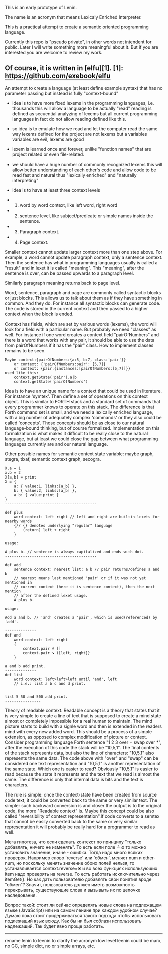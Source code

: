 This is an early prototype of Lenin.

The name is an acronym that means Lexicaly Enriched Interpreter.

This is a practical attempt to create a semantic oriented programming language.

Currently this repo is "pseudo private", in other words not intendent for public. Later I will write something more meaningful about it. But if you are interested you are welcome to review my work.

Of course, it is written in [elfu][1].
[1]: https://github.com/exebook/elfu
---
An attempt to create a language (at least define example syntax)
that has no parameter passing but instead is fully "context-bound"

- idea is to have more fixed lexems in the programming languages, i.e. thousands
	this will allow a language to be actually "read"
	reading is defined as secuential analyzing of lexems
	but all current programming languages in fact do not allow reading
	defined like this.
	
-	so idea is to emulate how we read and let the computer read the same way
	lexems defined for the project are not lexems but a variables
	variables are evil, lexems are good
	
-	lexem is learned once and forever, unlike "function names" that are project related or even file-related.
	
-	we should have a huge number of commonly recognized lexems
	this will allow better understanding of each other's code
	and allow code to be read fast and natural
	thus "lexically enriched" and "naturally interpreting"
	
- idea is to have at least three context levels
 - 1) word by word context, like left word, right word
 - 2) sentence level, like subject/predicate or simple names inside the sentence.
 - 3) Paragraph context.
 - 4) Page context.

Smaller context cannot update larger context more than one step above.
For example, a word cannot update paragraph context, only a sentence context.
Then the sentence has what in programming languages usually is called a "result" and in lexet it is called "meaning". This "meaning", after the sentence is over, can be passed upwards to a paragraph level.

Similarly paragraph meaning returns back to page level.

Word, sentence, paragraph and page are commonly called syntactic blocks or just blocks. This allows us to talk about them as if they have something in common. And they do. For instance all syntactic blocks can generate code. The code is stored in the current context and then passed to a higher context when the block is ended.

Context has fields, which are set by various words (lexems), the word will look for a field with a particular name. But probably we need "classes" as well. For instance if one word creates a context field "pairOfNumbers" and there is a word that works with any pair, it should be able to use the data from pairOfNumbers if it has the "pair" class. How to implement classes remains to be seen.

```
Maybe context:{pairOfNumbers:{a:5, b:7, class:'pair'}}
	or context: {'pairOfNumbers:pair': [5,7]}
	or context: {pair:{instances:[pairOfNumbers:[5,7]]}}
used like this:
	context.getState('pair').a|b
	context.getState('pairOfNumbers')
```
Idea is to have an unique name for a context that could be used in literature.
For instance 'symtex'. Then define a set of operations on this context object.
This is similar to FORTH stack and a standard set of commands that every programmer knows to operate on this stack. The difference is that Forth command set is small, and we need a lexically enriched language, with a big number of adequately complex 'commands' or they also could be called 'concepts'. Those concepts should be as close to our natural language-bound thinking, but of course formalized. Implementation on this formalization is what makes it difficult to be really close to the natural language, but at least we could close the gap between what programming languages currently are and our natural language.

Other possible names for semantic context state variable: maybe graph, stegra, tixaf, semantic context graph, secogra.

```
X.a = 1
x.b = 2
X[a,b] = print
X = {
	a: { value:1, links:[a_b] },
	b: { value:2, links:[a_b] },
	a_b: { value:print }
}
-----------------------------------------

def plus
	word context: left right // left and right are builtin lexets for nearby words
	{// {} denotes underlying "regular" language
		(return) left + right
	}

usage:

A plus b. // sentence is always capitalized and ends with dot.
-----------------------------------------

def add
	sentence context: nearest list: a b // pair returns/defines a and b
	// nearest means last mentioned 'pair' or if it was not yet mentioned in 
	// current context (here it is sentence context), then the next mention
	// after the defined lexet usage.
	A plus b.

usage:

Add a and b. // 'and' creates a 'pair', which is used(referenced) by 'add'.

--------------
def and
	word context: left right
	{
		context.pair ≜ []
		context.pair ⬊ ([left, right]}
	}

a and b add print.
--------------
def list
	word context: left>left>left until 'and', left
	// i.e.: list a b c and d print.


list 5 50 and 500 add print.
----------------
```


Theory of readable context. Readable concept is a theory that states that it is very simple to create a line of text that is supposed to create a mind state almost or completely impossible for a real human to maintain. The mind picture starts to build with a signle word and then is extended in the readers mind with every new added word. This should be a process of a simple extension, as opposed to complex modification of picture or context. Consider programming language Forth sentence "1 2 3 over + swap over *", after the execution of this code the stack will be "10,5,1". The final contents of the stack represents data, but also the line of characters: "10,5,1" also represents the same data. The code above with "over" and "swap" can be considered one text representation and "10,5,1" is another representation of the same state. Which one is easier to read? Obviously "10,5,1" is easier to read because the state it represents and the text that we read is almost the same. The difference is only that internal data is bits and the text is characters.

The rule is simple: once the context-state have been created from source code text, it could be converted back to the same or very similar text. The simpler such backward conversion is and closer the output is to the original code, the more "Readable context" is. Maybe this concept could be also called "reversibility of context representation".If code converts to a semtex that cannot be easily converted back to the same or very similar representation it will probably be really hard for a programmer to read as well.


Мега гипотеза, что если сделать контекст по принципу "только добавлять, ничего не изменять". То есть если поле ≟ ∅ то можно установить значение, иначе - ошибка. Тогда надо много всяких проверок. Например слово 'reverse' или 'обмен', меняет num и other-num, но поскольку менять значение обоих полей нельзя, то устанавливается context.reverse=⦿ и во всех функциях использующих item надо проверять на reverse. То есть работать исключительно через itemGet(). Но как дать пользователю добавлять свои понятия вроде "обмен"? Значит, пользователь должен иметь возможность перекрывать, существующие слова и вызывыть их по цепочке наследования.

Вопрос такой: стоит ли сейчас определять новые слова на подлежащем языке (JavaScript) или на самом ленине при каждом удобном случае? Думаю пока стоит придерживаться такого подхода чтобы использовать подлежащий язык всюду. Как бы ни был соблазн использовать надлежащий. Так будет явно проще работать.

---------------
rename lenin to leenin to clarify the acronym
low level leenin could be marx, no GC, simple dict, no or simple arrays, etc.


